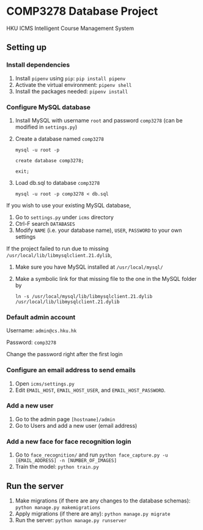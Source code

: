 # COMP3278 Database Project

HKU ICMS Intelligent Course Management System

## Setting up
### Install dependencies
1. Install `pipenv` using `pip`: `pip install pipenv`
2. Activate the virtual environment: `pipenv shell`
3. Install the packages needed: `pipenv install`

### Configure MySQL database

1. Install MySQL with username `root` and password `comp3278` (can be modified in `settings.py`)
2. Create a database named `comp3278`

   `mysql -u root -p`

   `create database comp3278;`

   `exit;`

3. Load db.sql to database `comp3278`

   `mysql -u root -p comp3278 < db.sql`

If you wish to use your existing MySQL database,
1. Go to `settings.py` under `icms` directory
2. Ctrl-F search `DATABASES`
3. Modify `NAME` (i.e. your database name), `USER`, `PASSWORD` to your own settings

If the project failed to run due to missing `/usr/local/lib/libmysqlclient.21.dylib`,

1. Make sure you have MySQL installed at `/usr/local/mysql/`
2. Make a symbolic link for that missing file to the one in the MySQL folder by
   
   `ln -s /usr/local/mysql/lib/libmysqlclient.21.dylib /usr/local/lib/libmysqlclient.21.dylib`

### Default admin account
Username: `admin@cs.hku.hk`

Password: `comp3278`

Change the password right after the first login

### Configure an email address to send emails
1. Open `icms/settings.py`
2. Edit `EMAIL_HOST`, `EMAIL_HOST_USER`, and `EMAIL_HOST_PASSWORD`.

### Add a new user
1. Go to the admin page `[hostname]/admin`
2. Go to Users and add a new user (email address)

### Add a new face for face recognition login
1. Go to `face_recognition/` and run `python face_capture.py -u [EMAIL_ADDRESS] -n [NUMBER_OF_IMAGES]`
2. Train the model: `python train.py`

## Run the server
1. Make migrations (if there are any changes to the database schemas): `python manage.py makemigrations`
2. Apply migrations (if there are any): `python manage.py migrate`
3. Run the server: `python manage.py runserver`
